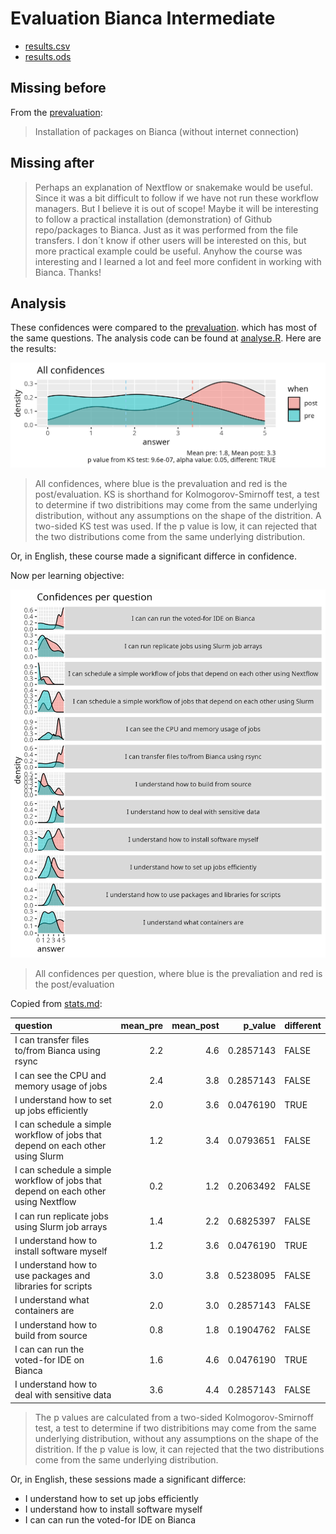 # Evaluation Bianca Intermediate

- [results.csv](results.csv)
- [results.ods](results.ods)

## Missing before

From the [prevaluation](../../prevaluations/20241111/README.md):

> Installation of packages on Bianca (without internet connection)

## Missing after

> Perhaps an explanation of Nextflow or snakemake would be useful.
> Since it was a bit difficult to follow if we have not run these workflow
> managers. But I believe it is out of scope!
> Maybe it will be interesting to follow a practical installation
> (demonstration) of Github repo/packages to Bianca.
> Just as it was performed from the file transfers.
> I don´t know if other users will be interested on this,
> but more practical example could be useful.
> Anyhow the course was interesting and
> I learned a lot and feel more confident in working with Bianca.
> Thanks!

## Analysis

These confidences were compared to the
[prevaluation](../../prevaluations/20241111/README.md).
which has most of the same questions.
The analysis code can be found at [analyse.R](analyse.R).
Here are the results:

![All confidences](all_confidences.png)

> All confidences, where blue is the prevaluation
> and red is the post/evaluation. KS is shorthand
> for Kolmogorov-Smirnoff test, a test to determine if two distribitions
> may come from the same underlying distribution, without any assumptions on
> the shape of the distrition. A two-sided KS test was used.
> If the p value is low, it can rejected that
> the two distributions come from the same underlying distribution.

Or, in English, these course made a significant differce in confidence.

Now per learning objective:

![Confidences per question](confidences_per_question.png)

> All confidences per question, where blue is the prevaliation
> and red is the post/evaluation

Copied from [stats.md](stats.md):

|question                                                                          | mean_pre| mean_post|   p_value|different |
|:---------------------------------------------------------------------------------|--------:|---------:|---------:|:---------|
|I can transfer files to/from Bianca using rsync                                   |      2.2|       4.6| 0.2857143|FALSE     |
|I can see the CPU and memory usage of jobs                                        |      2.4|       3.8| 0.2857143|FALSE     |
|I understand how to set up jobs efficiently                                       |      2.0|       3.6| 0.0476190|TRUE      |
|I can schedule a simple workflow of jobs that depend on each other using Slurm    |      1.2|       3.4| 0.0793651|FALSE     |
|I can schedule a simple workflow of jobs that depend on each other using Nextflow |      0.2|       1.2| 0.2063492|FALSE     |
|I can run replicate jobs using Slurm job arrays                                   |      1.4|       2.2| 0.6825397|FALSE     |
|I understand how to install software myself                                       |      1.2|       3.6| 0.0476190|TRUE      |
|I understand how to use packages and libraries for scripts                        |      3.0|       3.8| 0.5238095|FALSE     |
|I understand what containers are                                                  |      2.0|       3.0| 0.2857143|FALSE     |
|I understand how to build from source                                             |      0.8|       1.8| 0.1904762|FALSE     |
|I can can run the voted-for IDE on Bianca                                         |      1.6|       4.6| 0.0476190|TRUE      |
|I understand how to deal with sensitive data                                      |      3.6|       4.4| 0.2857143|FALSE     |

> The p values are calculated from a two-sided Kolmogorov-Smirnoff test,
> a test to determine if two distribitions
> may come from the same underlying distribution, without any assumptions on
> the shape of the distrition. If the p value is low, it can rejected that
> the two distributions come from the same underlying distribution.

Or, in English, these sessions made a significant differce:

- I understand how to set up jobs efficiently
- I understand how to install software myself
- I can can run the voted-for IDE on Bianca
